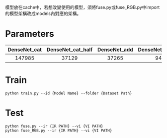 模型放在cache中，若想改變使用的模型，須將fuse.py或fuse_RGB.py中import的模型架構改成models內對應的架構。
# Parameters
| DenseNet_cat | DenseNet_cat_half | DenseNet_add | DenseNet_add_half|
|:------------:|:-----------------:|:------------:|:----------------:|
|147985|37129|37265|9417|
# Train
    python train.py --id {Model Name} --folder {Dataset Path}
# Test
    python fuse.py --ir {IR PATH} --vi {VI PATH}
    python fuse_RGB.py --ir {IR PATH} --vi {VI PATH}
